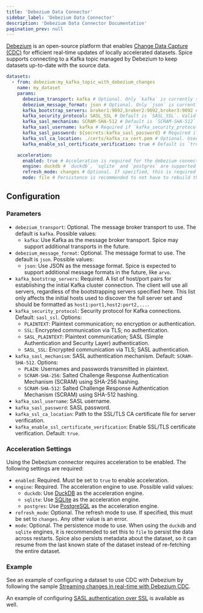 ```yaml
---
title: 'Debezium Data Connector'
sidebar_label: 'Debezium Data Connector'
description: 'Debezium Data Connector Documentation'
pagination_prev: null
---
```


[Debezium](https://debezium.io/) is an open-source platform that enables [Change Data Capture (CDC)](/features/cdc/index.md) for efficient real-time updates of locally accelerated datasets. Spice supports connecting to a Kafka topic managed by Debezium to keep datasets up-to-date with the source data.

```yaml
datasets:
  - from: debezium:my_kafka_topic_with_debezium_changes
    name: my_dataset
    params:
      debezium_transport: kafka # Optional. Only `kafka` is currently supported.
      debezium_message_format: json # Optional. Only `json` is currently supported.
      kafka_bootstrap_servers: broker1:9092,broker2:9092,broker3:9092 # Required. A comma separated list of Kafka broker servers.
      kafka_security_protocol: SASL_SSL # Default is `SASL_SSL`. Valid values are `PLAINTEXT`, `SSL`, `SASL_PLAINTEXT`, `SASL_SSL`.
      kafka_sasl_mechanism: SCRAM-SHA-512 # Default is `SCRAM-SHA-512`. Valid values are `PLAIN`, `SCRAM-SHA-256`, `SCRAM-SHA-512`.
      kafka_sasl_username: kafka # Required if `kafka_security_protocol` is `SASL_PLAINTEXT` or `SASL_SSL`.
      kafka_sasl_password: ${secrets:kafka_sasl_password} # Required if `kafka_security_protocol` is `SASL_PLAINTEXT` or `SASL_SSL`.
      kafka_ssl_ca_location: ./certs/kafka_ca_cert.pem # Optional. Used to verify the SSL/TLS certificate of the Kafka broker.
      kafka_enable_ssl_certificate_verification: true # Default is `true`. Set to `false` to disable SSL/TLS certificate verification.

    acceleration:
      enabled: true # Acceleration is required for the debezium connector.
      engine: duckdb # `duckdb`, `sqlite` and `postgres` are supported acceleration engines for Debezium.
      refresh_mode: changes # Optional. If specified, this is required to be set to `changes` - any other value is an error.
      mode: file # Persistence is recommended to not have to rebuild the table each time Spice starts.
```

## Configuration

### Parameters

- `debezium_transport`: Optional. The message broker transport to use. The default is `kafka`. Possible values:
  - `kafka`: Use Kafka as the message broker transport. Spice may support additional transports in the future.
- `debezium_message_format`: Optional. The message format to use. The default is `json`. Possible values:
  - `json`: Use JSON as the message format. Spice is expected to support additional message formats in the future, like `arvo`.
- `kafka_bootstrap_servers`: Required. A list of host/port pairs for establishing the initial Kafka cluster connection. The client will use all servers, regardless of the bootstrapping servers specified here. This list only affects the initial hosts used to discover the full server set and should be formatted as `host1:port1,host2:port2,...`.
- `kafka_security_protocol`: Security protocol for Kafka connections. Default: `sasl_ssl`. Options:
  - `PLAINTEXT`: Plaintext communication; no encryption or authentication.
  - `SSL`: Encrypted communication via TLS; no authentication.
  - `SASL_PLAINTEXT`: Plaintext communication; SASL (Simple Authentication and Security Layer) authentication.
  - `SASL_SSL`: Encrypted communication via TLS; SASL authentication.
- `kafka_sasl_mechanism`: SASL authentication mechanism. Default: `SCRAM-SHA-512`. Options:
  - `PLAIN`: Usernames and passwords transmitted in plaintext.
  - `SCRAM-SHA-256`: Salted Challenge Response Authentication Mechanism (SCRAM) using SHA-256 hashing.
  - `SCRAM-SHA-512`: Salted Challenge Response Authentication Mechanism (SCRAM) using SHA-512 hashing.
- `kafka_sasl_username`: SASL username.
- `kafka_sasl_password`: SASL password.
- `kafka_ssl_ca_location`: Path to the SSL/TLS CA certificate file for server verification.
- `kafka_enable_ssl_certificate_verification`: Enable SSL/TLS certificate verification. Default: `true`.

### Acceleration Settings

Using the Debezium connector requires acceleration to be enabled. The following settings are required:

- `enabled`: Required. Must be set to `true` to enable acceleration.
- `engine`: Required. The acceleration engine to use. Possible valid values:
  - `duckdb`: Use [DuckDB](/components/data-accelerators/duckdb.md) as the acceleration engine.
  - `sqlite`: Use [SQLite](/components/data-accelerators/sqlite.md) as the acceleration engine.
  - `postgres`: Use [PostgreSQL](/components/data-accelerators/postgres/index.md) as the acceleration engine.
- `refresh_mode`: Optional. The refresh mode to use. If specified, this must be set to `changes`. Any other value is an error.
- `mode`: Optional. The persistence mode to use. When using the `duckdb` and `sqlite` engines, it is recommended to set this to `file` to persist the data across restarts. Spice also persists metadata about the dataset, so it can resume from the last known state of the dataset instead of re-fetching the entire dataset.

### Example

See an example of configuring a dataset to use CDC with Debezium by following the sample [Streaming changes in real-time with Debezium CDC](https://github.com/spiceai/samples/tree/trunk/cdc-debezium).

An example of configuring [SASL authentication over SSL](https://github.com/spiceai/samples/tree/trunk/cdc-debezium/sasl-scram) is available as well.

